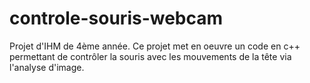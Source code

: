 # controle-souris-webcam
Projet d'IHM de 4ème année. Ce projet met en oeuvre un code en c++ permettant de contrôler la souris avec les mouvements de la tête via l'analyse d'image.
